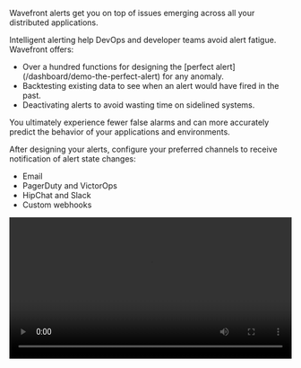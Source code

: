 <div class="container-fluid">
<div class="row">
<p class="lead">Wavefront alerts get you on top of issues emerging across all your distributed applications. </p>
</div>

<div class="row">
<div class="col-sm-12 col-md-6">
<p>Intelligent alerting help DevOps and developer teams avoid alert fatigue. Wavefront offers:</p>
<ul>
<li>Over a hundred functions for designing the [perfect alert](/dashboard/demo-the-perfect-alert) for any anomaly.</li>
<li>Backtesting existing data to see when an alert would have fired in the past.</li>
<li>Deactivating alerts to avoid wasting time on sidelined systems.
</ul>

<p>You ultimately experience fewer false alarms and can more accurately predict the behavior of your applications and environments.</p>

<p>After designing your alerts, configure your preferred channels to receive notification of alert state changes:</p>
<ul>
<li>Email</li>
<li>PagerDuty and VictorOps</li>
<li>HipChat and Slack</li>
<li>Custom webhooks</li>
</ul>
</div>
<div class="col-sm-12 col-md-6"> 
<div class="well">   
<video width="100%" controls autoplay><source src="images/onboarding-alerts.mp4" type="video/mp4">Your browser does not support HTML5 video.</video>
</div>
</div>
</div>  
</div>


